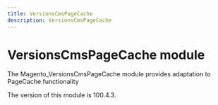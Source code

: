 ```yaml
---
title: VersionsCmsPageCache
description: VersionsCmsPageCache
---
```


# VersionsCmsPageCache module

The Magento_VersionsCmsPageCache module provides adaptation to PageCache functionality

<InlineAlert slots="text" />
The version of this module is 100.4.3.
